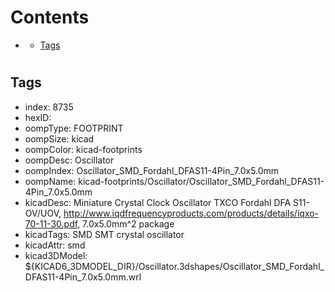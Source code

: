 



Contents
========

* [](#)
	* [Tags](#tags)

# 

## Tags

- index: 8735
- hexID: 
- oompType: FOOTPRINT
- oompSize: kicad
- oompColor: kicad-footprints
- oompDesc: Oscillator
- oompIndex: Oscillator_SMD_Fordahl_DFAS11-4Pin_7.0x5.0mm
- oompName: kicad-footprints/Oscillator/Oscillator_SMD_Fordahl_DFAS11-4Pin_7.0x5.0mm
- kicadDesc: Miniature Crystal Clock Oscillator TXCO Fordahl DFA S11-OV/UOV, http://www.iqdfrequencyproducts.com/products/details/iqxo-70-11-30.pdf, 7.0x5.0mm^2 package
- kicadTags: SMD SMT crystal oscillator
- kicadAttr: smd
- kicad3DModel: ${KICAD6_3DMODEL_DIR}/Oscillator.3dshapes/Oscillator_SMD_Fordahl_DFAS11-4Pin_7.0x5.0mm.wrl
